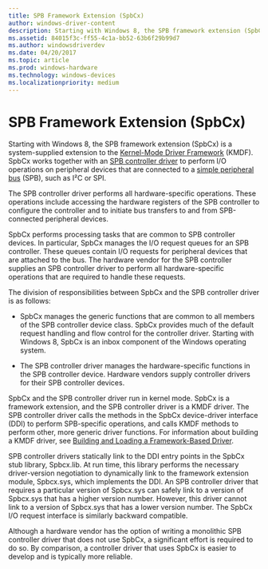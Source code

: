 ```yaml
---
title: SPB Framework Extension (SpbCx)
author: windows-driver-content
description: Starting with Windows 8, the SPB framework extension (SpbCx) is a system-supplied extension to the Kernel-Mode Driver Framework (KMDF).
ms.assetid: 84015f3c-ff55-4c1a-bb52-63b6f29b99d7
ms.author: windowsdriverdev
ms.date: 04/20/2017
ms.topic: article
ms.prod: windows-hardware
ms.technology: windows-devices
ms.localizationpriority: medium
---
```


# SPB Framework Extension (SpbCx)


Starting with Windows 8, the SPB framework extension (SpbCx) is a system-supplied extension to the [Kernel-Mode Driver Framework](https://msdn.microsoft.com/library/windows/hardware/ff544296) (KMDF). SpbCx works together with an [SPB controller driver](https://msdn.microsoft.com/library/windows/hardware/hh698221) to perform I/O operations on peripheral devices that are connected to a [simple peripheral bus](https://msdn.microsoft.com/library/windows/hardware/hh450903) (SPB), such as I²C or SPI.

The SPB controller driver performs all hardware-specific operations. These operations include accessing the hardware registers of the SPB controller to configure the controller and to initiate bus transfers to and from SPB-connected peripheral devices.

SpbCx performs processing tasks that are common to SPB controller devices. In particular, SpbCx manages the I/O request queues for an SPB controller. These queues contain I/O requests for peripheral devices that are attached to the bus. The hardware vendor for the SPB controller supplies an SPB controller driver to perform all hardware-specific operations that are required to handle these requests.

The division of responsibilities between SpbCx and the SPB controller driver is as follows:

-   SpbCx manages the generic functions that are common to all members of the SPB controller device class. SpbCx provides much of the default request handling and flow control for the controller driver. Starting with Windows 8, SpbCx is an inbox component of the Windows operating system.

-   The SPB controller driver manages the hardware-specific functions in the SPB controller device. Hardware vendors supply controller drivers for their SPB controller devices.

SpbCx and the SPB controller driver run in kernel mode. SpbCx is a framework extension, and the SPB controller driver is a KMDF driver. The SPB controller driver calls the methods in the SpbCx device-driver interface (DDI) to perform SPB-specific operations, and calls KMDF methods to perform other, more generic driver functions. For information about building a KMDF driver, see [Building and Loading a Framework-Based Driver](https://msdn.microsoft.com/library/windows/hardware/ff540730).

SPB controller drivers statically link to the DDI entry points in the SpbCx stub library, Spbcx.lib. At run time, this library performs the necessary driver-version negotiation to dynamically link to the framework extension module, Spbcx.sys, which implements the DDI. An SPB controller driver that requires a particular version of Spbcx.sys can safely link to a version of Spbcx.sys that has a higher version number. However, this driver cannot link to a version of Spbcx.sys that has a lower version number. The SpbCx I/O request interface is similarly backward compatible.

Although a hardware vendor has the option of writing a monolithic SPB controller driver that does not use SpbCx, a significant effort is required to do so. By comparison, a controller driver that uses SpbCx is easier to develop and is typically more reliable.

 

 




